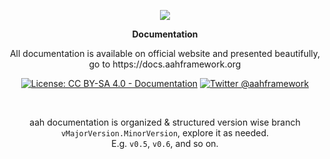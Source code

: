 <p align="center">
  <a href="https://aahframework.org"><img src="https://cdn.aahframework.org/assets/img/aah-logo-64x64.png" /></a>
  <p align="center"><strong>Documentation</strong></p>
  <p align="center">All documentation is available on official website and presented beautifully, go to https://docs.aahframework.org</p>
</p>
<p align="center">
  <p align="center"><a href="http://creativecommons.org/licenses/by-sa/4.0/"><img src="https://img.shields.io/badge/License-CC%20BY--SA%204.0-blue.svg" alt="License: CC BY-SA 4.0 - Documentation"></a> <a href="https://twitter.com/aahframework"><img src="https://img.shields.io/badge/twitter-@aahframework-55acee.svg" alt="Twitter @aahframework"></a></p>
</p>
<br>
<p align="center">
aah documentation is organized & structured version wise branch <code>vMajorVersion.MinorVersion</code>, explore it as needed. <br>E.g. <code>v0.5</code>, <code>v0.6</code>, and so on. <p>
